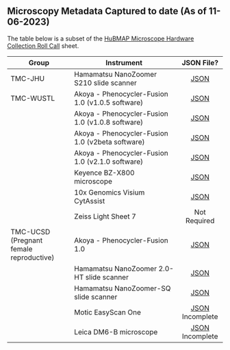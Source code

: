 ## Microscopy Metadata Captured to date (As of 11-06-2023)
The table below is a subset of the [HuBMAP Microscope Hardware Collection Roll Call](https://docs.google.com/spreadsheets/d/1Ju1_mvqTk1B8I8Ot6EKFKZuQbwkJy4NwzVgwoITWWYw/edit?gid=0#gid=0) sheet.

|Group | Instrument | JSON File? |
|------|------------|  :------:  |
| TMC-JHU |Hamamatsu NanoZoomer S210 slide scanner|[JSON](https://drive.google.com/file/d/1rH2biY_14COZDmphW_Iz1kR3NrIjPOZA/view?usp=drive_link)|
|TMC-WUSTL|Akoya - Phenocycler-Fusion 1.0 (v1.0.5 software)|[JSON](https://drive.google.com/file/d/1FcrwZLAgWLyIJ0jd0VtD1ZYLvnpOlkF3/view?usp=share_link)|
|         |Akoya - Phenocycler-Fusion 1.0 (v1.0.8 software)|[JSON](https://drive.google.com/file/d/1yE4yz7cH_-PNkoeQzY6AmjNdmKWHIqeJ/view?usp=share_link)|
|         |Akoya - Phenocycler-Fusion 1.0 (v2beta software)|[JSON](https://drive.google.com/file/d/1Sn0KJzkNP56sWtKNuGI61BpfNh467-HL/view?usp=share_link)|
|         |Akoya - Phenocycler-Fusion 1.0 (v2.1.0 software)|[JSON](https://drive.google.com/file/d/1ZG0FGfX0vHNW-nzsXnVUYKp0-xmChUe4/view?usp=share_link)|
|         |Keyence BZ-X800 microscope|[JSON](https://drive.google.com/file/d/1jZ7LK7CkbVeSTbzrwtuQpL1ZhqJWLBYv/view?usp=drive_link)|
|         |10x Genomics Visium CytAssist|[JSON](https://drive.google.com/file/d/1A5FBLffTfdq9PXyE_5p855mbk7TZU1mz/view?usp=drive_link)|
|         |Zeiss Light Sheet 7|Not Required|
|TMC-UCSD (Pregnant <br />female reproductive)|Akoya - Phenocycler-Fusion 1.0|[JSON](https://drive.google.com/file/d/1vJ3FOVJKwRS1a-IxkYjsWOzuDxUj6SAh/view?usp=drive_link)|
|         |Hamamatsu NanoZoomer 2.0-HT slide scanner|[JSON](https://drive.google.com/file/d/1x0yXKRk1SUxZmB6CkjjQTlNhTNukszpG/view?usp=share_link)|
|         |Hamamatsu NanoZoomer-SQ slide scanner|[JSON](https://drive.google.com/file/d/1Q-F_puhGsxFwa-pRQFYEVtw7bbS8AUG_/view?usp=drive_link)|
|         |Motic EasyScan One|[JSON](https://drive.google.com/file/d/1LvHPD7SktNrA0qEHndHKoozadnv_ehhK/view?usp=drive_link) <br />Incomplete|
|         |Leica DM6-B microscope|[JSON](https://drive.google.com/file/d/11hp8a0mztmimGPG8eZb1N9HkX5uPaXV6/view?usp=drive_link) <br />Incomplete|
